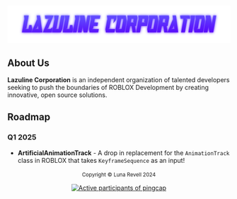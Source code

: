 <p align="center">
  <img src="header.png" alt="LAZULINE CORPORATION">
</p>

## About Us

**Lazuline Corporation** is an independent organization of talented developers seeking to push the boundaries of ROBLOX Development by creating innovative, open source solutions.

## Roadmap

### Q1 2025
- **ArtificialAnimationTrack** - A drop in replacement for the `AnimationTrack` class in ROBLOX that takes `KeyframeSequence` as an input!

<p align="center">
  <small>Copyright &copy; Luna Revell 2024</small>
</p>

<a href="https://next.ossinsight.io/widgets/official/compose-org-activity-new-ranking?owner_id=191218818&activity=participants&period=past_28_days" target="_blank" style="display: block" align="center">
  <picture>
    <source media="(prefers-color-scheme: dark)" srcset="https://next.ossinsight.io/widgets/official/compose-org-activity-new-ranking/thumbnail.png?owner_id=191218818&activity=participants&period=past_28_days&image_size=4x3&color_scheme=dark" width="273" height="auto">
    <img alt="Active participants of pingcap" src="https://next.ossinsight.io/widgets/official/compose-org-activity-new-ranking/thumbnail.png?owner_id=191218818&activity=participants&period=past_28_days&image_size=4x3&color_scheme=light" width="273" height="auto">
  </picture>
</a>

